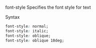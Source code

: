 font-style
    Specifies the font style for text  

Syntax  
```css
font-style: normal;
font-style: italic;
font-style: oblique;
font-style: oblique 10deg;
```
